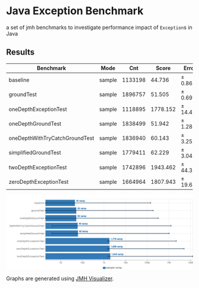 # Java Exception Benchmark

a set of jmh benchmarks
to investigate performance impact of
`Exception`s in Java 

## Results

| Benchmark                      | Mode   | Cnt     | Score    | Error    | Units |
| ------------------------------ | ------ | ------- | -------- | -------- | ----- |
| baseline                       | sample | 1133198 | 44.736   | ±  0.863 | ns/op |
| groundTest                     | sample | 1896757 | 51.505   | ±  0.693 | ns/op |
| oneDepthExceptionTest          | sample | 1118895 | 1778.152 | ± 14.438 | ns/op |
| oneDepthGroundTest             | sample | 1838499 | 51.942   | ±  1.285 | ns/op |
| oneDepthWithTryCatchGroundTest | sample | 1836940 | 60.143   | ±  3.258 | ns/op |
| simplifiedGroundTest           | sample | 1779411 | 62.229   | ±  3.044 | ns/op |
| twoDepthExceptionTest          | sample | 1742896 | 1943.462 | ± 44.310 | ns/op |
| zeroDepthExceptionTest         | sample | 1664964 | 1807.943 | ± 19.644 | ns/op |

![benchmarks](benchmarks.png)

Graphs are generated using [JMH Visualizer](https://jmh.morethan.io/).
